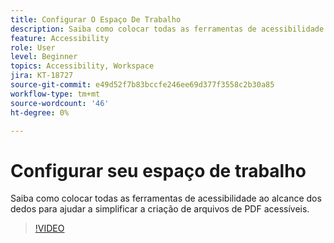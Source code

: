 ```yaml
---
title: Configurar O Espaço De Trabalho
description: Saiba como colocar todas as ferramentas de acessibilidade ao alcance dos dedos para ajudar a simplificar a criação de arquivos de PDF acessíveis
feature: Accessibility
role: User
level: Beginner
topics: Accessibility, Workspace
jira: KT-18727
source-git-commit: e49d52f7b83bccfe246ee69d377f3558c2b30a85
workflow-type: tm+mt
source-wordcount: '46'
ht-degree: 0%

---
```


# Configurar seu espaço de trabalho

Saiba como colocar todas as ferramentas de acessibilidade ao alcance dos dedos para ajudar a simplificar a criação de arquivos de PDF acessíveis.

>[!VIDEO](https://video.tv.adobe.com/v/3471612?quality=12&learn=on&hidetitle=true)